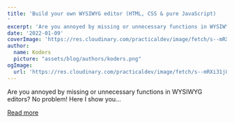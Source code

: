 ```yaml
---
title: 'Build your own WYSIWYG editor (HTML, CSS & pure JavaScript)
'
excerpt: 'Are you annoyed by missing or unnecessary functions in WYSIWYG editors? No problem! Here I show you...'
date: '2022-01-09'
coverImage: 'https://res.cloudinary.com/practicaldev/image/fetch/s--mRXi31j8--/c_imagga_scale,f_auto,fl_progressive,h_420,q_auto,w_1000/https://dev-to-uploads.s3.amazonaws.com/uploads/articles/4z20xowww01ftxhoo3hf.jpg'
author:
  name: Koders
  picture: "assets/blog/authors/koders.png"
ogImage:
  url: 'https://res.cloudinary.com/practicaldev/image/fetch/s--mRXi31j8--/c_imagga_scale,f_auto,fl_progressive,h_420,q_auto,w_1000/https://dev-to-uploads.s3.amazonaws.com/uploads/articles/4z20xowww01ftxhoo3hf.jpg'
---
```


Are you annoyed by missing or unnecessary functions in WYSIWYG editors? No problem! Here I show you...

[Read more](https://dev.to/webdeasy/program-your-own-wysiwyg-editor-with-html-css-pure-javascript-5mm)
